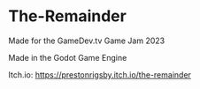 # The-Remainder
Made for the GameDev.tv Game Jam 2023

Made in the Godot Game Engine

Itch.io: https://prestonrigsby.itch.io/the-remainder
